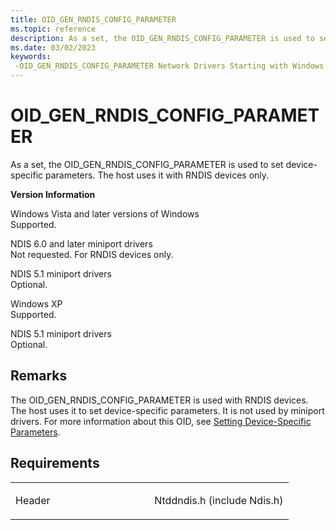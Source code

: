 ```yaml
---
title: OID_GEN_RNDIS_CONFIG_PARAMETER
ms.topic: reference
description: As a set, the OID_GEN_RNDIS_CONFIG_PARAMETER is used to set device-specific parameters.
ms.date: 03/02/2023
keywords: 
 -OID_GEN_RNDIS_CONFIG_PARAMETER Network Drivers Starting with Windows Vista
---
```


# OID\_GEN\_RNDIS\_CONFIG\_PARAMETER


As a set, the OID\_GEN\_RNDIS\_CONFIG\_PARAMETER is used to set device-specific parameters. The host uses it with RNDIS devices only.

**Version Information**

<a href="" id="windows-vista-and-later-versions-of-windows"></a>Windows Vista and later versions of Windows  
Supported.

<a href="" id="ndis-6-0-and-later-miniport-drivers"></a>NDIS 6.0 and later miniport drivers  
Not requested. For RNDIS devices only.

<a href="" id="ndis-5-1-miniport-drivers"></a>NDIS 5.1 miniport drivers  
Optional.

<a href="" id="windows-xp"></a>Windows XP  
Supported.

<a href="" id="ndis-5-1-miniport-drivers"></a>NDIS 5.1 miniport drivers  
Optional.

## Remarks

The OID\_GEN\_RNDIS\_CONFIG\_PARAMETER is used with RNDIS devices. The host uses it to set device-specific parameters. It is not used by miniport drivers. For more information about this OID, see [Setting Device-Specific Parameters](./setting-device-specific-parameters.md).

## Requirements

<table>
<colgroup>
<col width="50%" />
<col width="50%" />
</colgroup>
<tbody>
<tr class="odd">
<td><p>Header</p></td>
<td>Ntddndis.h (include Ndis.h)</td>
</tr>
</tbody>
</table>

 

